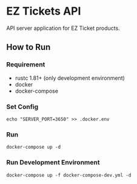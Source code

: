 # EZ Tickets API

API server application for EZ Ticket products.  


## How to Run

### Requirement
- rustc 1.81+ (only development environment)
- docker
- docker-compose

### Set Config
```shell
echo "SERVER_PORT=3650" >> .docker.env
```

### Run
```shell
docker-compose up -d
```

### Run Development Environment
```shell
docker-compose up -f docker-compose-dev.yml -d
```
